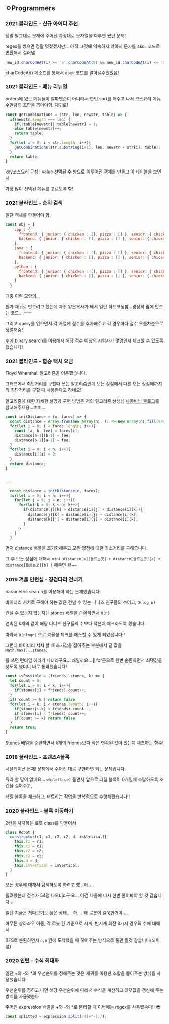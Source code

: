 ## ㅇProgrammers

### 2021 블라인드 - 신규 아이디 추천

정말 말그대로 문제에 주어진 과정대로 문자열을 다루면 됐던 문제!

regex를 썼으면 정말 멋졌겠지만... 아직 그것에 익숙하지 않아서  문자를 ascii 코드로 변환해서 걸러냄

```js
new_id.charCodeAt(i) >= 'a'.charCodeAt(0) && new_id.charCodeAt(i) <= 'z'
```

charCodeAt() 메소드를 통해서 ascii 코드를 알아낼수있었음!

### 2021 블라인드 - 메뉴 리뉴얼

orders에 있는 메뉴들이 알파벳순이 아니라서 한번 sort를 해주고 나서 코스요리 메뉴 수만큼의 조합을 뽑아야함. 재귀로! 

```js
const getCombinations = (str, len, newstr, table) => {
  if(newstr.length === len) {
    if(!table[newstr]) table[newstr] = 1;
    else table[newstr]++;
    return table;
  }
  for(let i = 0; i < str.length; i++){
    getCombinations(str.substring(i+1), len, newstr + str[i], table);
  }
  return table;
}
```

key코스요리 구성 : value 선택된 수 쌍으로 이루어진 객체를 만들고 이 테이블을 보면서

가장 많이 선택된 메뉴를 고르도록 함!



### 2021 블라인드 - 순위 검색

일단 객체를 만들어야 함. 

```js
const obj = {
    cpp : { 
      frontend: { junior: { chicken : [], pizza : [] }, senior: { chicken : [], pizza : [] } },
      backend: { junior: { chicken : [], pizza : [] }, senior: { chicken : [], pizza : [] } },
    },
    java : { 
      frontend: { junior: { chicken : [], pizza : [] }, senior: { chicken : [], pizza : [] } },
      backend: { junior: { chicken : [], pizza : [] }, senior: { chicken : [], pizza : [] } },
    },
    python : { 
      frontend: { junior: { chicken : [], pizza : [] }, senior: { chicken : [], pizza : [] } },
      backend: { junior: { chicken : [], pizza : [] }, senior: { chicken : [], pizza : [] } },
    }
  }
```

대충 이런 모양의... 

뭔가 재귀로 만드려고 했는데 자꾸 얕은복사가 돼서 일단 하드코딩함...굉장히 맘에 안드는 코드....ㅡㅡ

그리고 query를 읽으면서 각 배열에 점수를 추가해주고 각 경우마다 점수 오름차순으로 정렬해줌!

후에 binary search를 이용해서 해당 점수 이상의 시험자가 몇명인지 체크할 수 있도록 했습니다!



### 2021 블라인드 - 합승 택시 요금

Floyd Wharshall 알고리즘을 이용했습니다. 

그래프에서 최단거리를 구할때 쓰는 알고리즘인데 모든 정점에서 다른 모든 정점에까지의 최단거리를 구할 때 사용한다고 하네요! 

[나동빈님 블로그]: https://blog.naver.com/ndb796/221234427842

알고리즘에 대한 자세한 설명과 구현 방법은 저의 알고리즘 선생님 [나동빈님 블로그]를 참고해주세용...ㅎㅎ...

```js
const initDistance = (n, fares) => {
  const distance = Array.from(new Array(n), () => new Array(n).fill(9900000));
  for(let i = 0; i < fares.length; i++){
    const [a, b, fee] = fares[i];
    distance[a-1][b-1] = fee;
    distance[b-1][a-1] = fee;
  }
  for(let i = 0; i < n; i++){
    distance[i][i] = 0;
  }
  return distance;
}


...

  const distance = initDistance(n, fares);
  for(let i = 0; i < n; i++){
    for(let j = 0; j < n; j++){
      for(let k = 0; k < n; k++){
        if(distance[j][k] > distance[i][j] + distance[i][k]){
          distance[j][k] = distance[i][j] + distance[i][k];
          distance[k][j] = distance[i][j] + distance[i][k];
        }
      }
    }
  }
```

 먼저 distance 배열을 초기화해주고 모든 정점에 대한 최소거리를 구해줍니다.

그 후 모든 정점에 대해서 `min( distance[s][들르는곳] + distance[들르는곳][a] + distance[들르는곳][b] )` 해주면 끝~~



### 2019 겨울 인턴십 - 징검다리 건너기

parametric search를 이용해야 하는 문제였습니다.

바이너리 서치로 구해야 하는 값은 건널 수 있는 니니즈 친구들의 수이고, `O(log n)`

건널 수 있는지 없는지는 stones 배열을 순환하면서 `O(n)`

연속된 k개의 값이 해당 니니즈 친구들의 수보다 작은지 체크하도록 했습니다.

따라서 `O(nlogn)` 으로 효율성 체크를 패스할 수 있게 되었읍니다!!

그런데 바이너리 서치 할 때 초기값을 잡아주는 부분에서 끝 값을 `Math.max(...stones)` 

를 쓰면 런타임 에러가 나더라구요... 왜일까요...🤔 for문으로 한번 순환하면서 최댓값을 찾도록 했더니 바로 통과했습니다!

```js
const isPossible = (friends, stones, k) => {
  let count = 0;
  for(let i = 0; i < k; i++){
    if(stones[i] < friends) count++;
  }
  if( count >= k ) return false; 
  for(let i = k; i < stones.length; i++){
    if(stones[i-k] < friends) count--;
    if(stones[i] < friends) count++;
    if(count >= k) return false;
  }
  return true;
}
```

Stones 배열을 순환하면서 k개의 friends보다 작은 연속된 값이 있는지 체크하는 함수!



### 2018 블라인드 - 프렌즈4블록

시뮬레이션 문제! 문제에서 주어진 대로 구현하면 되는 문제입니다.

뭐라 할 말이 없네요... `while(true)` 돌면서 앞으로 터질 블록이 0개일때 스탑하도록 조건을 걸어주고,

터질 블록을 체크하고, 터트리는 작업을 반복적으로 수행해줬습니다!!



### 2020 블라인드 - 블록 이동하기

2칸을 차지하는 로봇 class를 만들어서

```js
class Robot {
  constructor(r1, c1, r2, c2, d, isVertical){
    this.r1 = r1;
    this.c1 = c1;
    this.r2 = r2;
    this.c2 = c2;
    this.d = d;
    this.isVertical = isVertical;
  }
}
```

모든 경우에 대해서 탐색하도록 하려고 했는데....

돌려봤는데 점수가 54점 나오더라구요... 이건 나중에 다시 한번 풀어봐야 할 것 같습니다....

일단 지금은 ~~쳐다보기도 싫은 상태~~.... 하.... 왜 로봇이 길쭉한거야....

아무튼 상하좌우 이동, 각 로봇 칸 기준으로 시계, 반시계 회전 8가지 경우의 수에 대해서

BFS로 순환하면서 `n,n` 칸에 도착했을 때 끊어주는 방식으로 풀면 될것 같습니다(뇌피셜)



### 2020 인턴 - 수식 최대화

일단 +와 -와 *의 우선순위를 정해주는 것은 재귀를 이용한 조합을 뽑아주는 방식을 사용했습니다

우선순위를 정하고 나면 해당 우선순위에 따라서 수식을 계산하고 최댓값을 갱신해 주는 방식을 사용했슴다

주어진 expression 배열을 +와 -와 *로 분리할 때 이번에는 regex를 사용했슴다!! 😎

```js
const splitted = expression.split(/([+*-])/);
```



